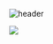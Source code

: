 ![header](https://capsule-render.vercel.app/api?type=waving&color=5b5b5b&height=300&section=header&text=Shoot%20for%20the%20Moon%20🌕&fontSize=60&desc=At%20least,%20it'll%20remain%20as%20a%20Star✨&descSize=30&descAlignY=65&fontColor=ffffff)

<img src="https://img.shields.io/badge/-HTML5-E34F26?style=flat&logo=HTML5"/>
